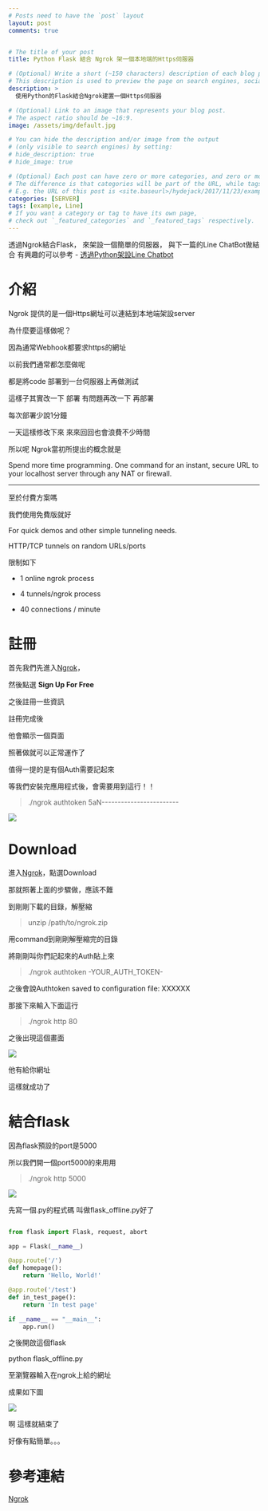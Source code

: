 ```yaml
---
# Posts need to have the `post` layout
layout: post
comments: true


# The title of your post
title: Python Flask 結合 Ngrok 架一個本地端的Https伺服器

# (Optional) Write a short (~150 characters) description of each blog post.
# This description is used to preview the page on search engines, social media, etc.
description: >
  使用Python的Flask結合Ngrok建置一個Https伺服器

# (Optional) Link to an image that represents your blog post.
# The aspect ratio should be ~16:9.
image: /assets/img/default.jpg

# You can hide the description and/or image from the output
# (only visible to search engines) by setting:
# hide_description: true
# hide_image: true

# (Optional) Each post can have zero or more categories, and zero or more tags.
# The difference is that categories will be part of the URL, while tags will not.
# E.g. the URL of this post is <site.baseurl>/hydejack/2017/11/23/example-content/
categories: [SERVER]
tags: [example, Line]
# If you want a category or tag to have its own page,
# check out `_featured_categories` and `_featured_tags` respectively.
---
```

透過Ngrok結合Flask，
來架設一個簡單的伺服器，
與下一篇的Line ChatBot做結合
有興趣的可以參考 - [透過Python架設Line Chatbot]



# 介紹

Ngrok 提供的是一個Https網址可以連結到本地端架設server

為什麼要這樣做呢？

因為通常Webhook都要求https的網址

以前我們通常都怎麼做呢

都是將code 部署到一台伺服器上再做測試

這樣子其實改一下 部署 有問題再改一下 再部署

每次部署少說1分鐘

一天這樣修改下來 來來回回也會浪費不少時間

所以呢 Ngrok當初所提出的概念就是

Spend more time programming. One command for an instant, secure URL to your localhost server through any NAT or firewall.


----------

至於付費方案嗎

我們使用免費版就好

For quick demos and other simple tunneling needs.

HTTP/TCP tunnels on random URLs/ports

限制如下

- 1 online ngrok process

- 4 tunnels/ngrok process

- 40 connections / minute


# 註冊

首先我們先進入[Ngrok]，

然後點選 **Sign Up For Free**

之後註冊一些資訊

註冊完成後

他會顯示一個頁面

照著做就可以正常運作了

值得一提的是有個Auth需要記起來

等我們安裝完應用程式後，會需要用到這行！！

> ./ngrok authtoken 5aN------------------------



![](/assets/img/2018-04-18-Ngrox-flask/auth_mask.png)



# Download

 進入[Ngrok]，點選Download

 那就照著上面的步驟做，應該不難

 到剛剛下載的目錄，解壓縮

 >unzip /path/to/ngrok.zip
 
 用command到剛剛解壓縮完的目錄

 將剛剛叫你們記起來的Auth貼上來

 >./ngrok authtoken -YOUR_AUTH_TOKEN-

 之後會說Authtoken saved to configuration file: XXXXXX



 那接下來輸入下面這行 


 >./ngrok http 80

 之後出現這個畫面

  ![](/assets/img/2018-04-18-Ngrox-flask/port80.png)


 他有給你網址

 這樣就成功了

# 結合flask

因為flask預設的port是5000

所以我們開一個port5000的來用用

 >./ngrok http 5000

 ![](/assets/img/2018-04-18-Ngrox-flask/port5000.png)


先寫一個.py的程式碼
叫做flask_offline.py好了

~~~python

from flask import Flask, request, abort

app = Flask(__name__)

@app.route('/')
def homepage():
    return 'Hello, World!'

@app.route('/test')
def in_test_page():
    return 'In test page'

if __name__ == "__main__":
    app.run()
~~~


之後開啟這個flask

python flask_offline.py 

至瀏覽器輸入在ngrok上給的網址

成果如下圖

![](/assets/img/2018-04-18-Ngrox-flask/result.png)

啊 這樣就結束了

好像有點簡單。。。


# 參考連結
[Ngrok]

[Ngrok]: https://ngrok.com/
[透過Python架設Line Chatbot]:https://xiaosean.github.io/server/2018/04/10/LineChatbot/


<!--ngrok=> xi-s-000 -->